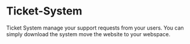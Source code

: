 # Ticket-System
Ticket System manage your support requests from your users. You can simply download the system move the website to your webspace.

